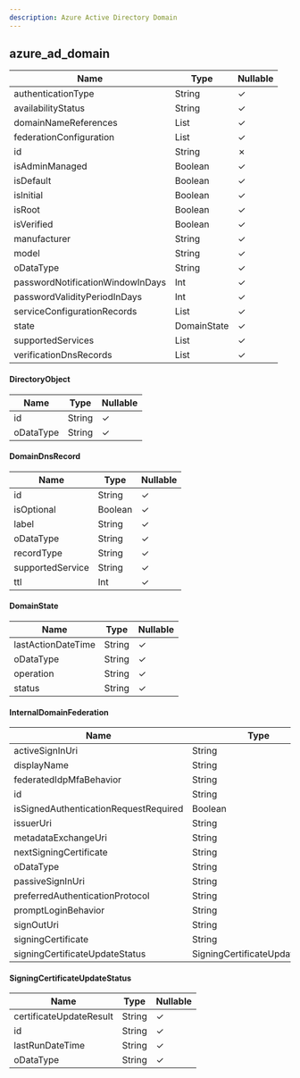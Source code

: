 ```yaml
---
description: Azure Active Directory Domain
---
```

azure_ad_domain
---------------

| **Name**                         | **Type**                       | **Nullable** |
| -------------------------------- | ------------------------------ | ------------ |
| authenticationType               | String                         | &check;      |
| availabilityStatus               | String                         | &check;      |
| domainNameReferences             | List<DirectoryObject>          | &check;      |
| federationConfiguration          | List<InternalDomainFederation> | &check;      |
| id                               | String                         | &cross;      |
| isAdminManaged                   | Boolean                        | &check;      |
| isDefault                        | Boolean                        | &check;      |
| isInitial                        | Boolean                        | &check;      |
| isRoot                           | Boolean                        | &check;      |
| isVerified                       | Boolean                        | &check;      |
| manufacturer                     | String                         | &check;      |
| model                            | String                         | &check;      |
| oDataType                        | String                         | &check;      |
| passwordNotificationWindowInDays | Int                            | &check;      |
| passwordValidityPeriodInDays     | Int                            | &check;      |
| serviceConfigurationRecords      | List<DomainDnsRecord>          | &check;      |
| state                            | DomainState                    | &check;      |
| supportedServices                | List<String>                   | &check;      |
| verificationDnsRecords           | List<DomainDnsRecord>          | &check;      |

#### DirectoryObject
| **Name**  | **Type** | **Nullable** |
| --------- | -------- | ------------ |
| id        | String   | &check;      |
| oDataType | String   | &check;      |

#### DomainDnsRecord
| **Name**         | **Type** | **Nullable** |
| ---------------- | -------- | ------------ |
| id               | String   | &check;      |
| isOptional       | Boolean  | &check;      |
| label            | String   | &check;      |
| oDataType        | String   | &check;      |
| recordType       | String   | &check;      |
| supportedService | String   | &check;      |
| ttl              | Int      | &check;      |

#### DomainState
| **Name**           | **Type** | **Nullable** |
| ------------------ | -------- | ------------ |
| lastActionDateTime | String   | &check;      |
| oDataType          | String   | &check;      |
| operation          | String   | &check;      |
| status             | String   | &check;      |

#### InternalDomainFederation
| **Name**                              | **Type**                       | **Nullable** |
| ------------------------------------- | ------------------------------ | ------------ |
| activeSignInUri                       | String                         | &check;      |
| displayName                           | String                         | &check;      |
| federatedIdpMfaBehavior               | String                         | &check;      |
| id                                    | String                         | &check;      |
| isSignedAuthenticationRequestRequired | Boolean                        | &check;      |
| issuerUri                             | String                         | &check;      |
| metadataExchangeUri                   | String                         | &check;      |
| nextSigningCertificate                | String                         | &check;      |
| oDataType                             | String                         | &check;      |
| passiveSignInUri                      | String                         | &check;      |
| preferredAuthenticationProtocol       | String                         | &check;      |
| promptLoginBehavior                   | String                         | &check;      |
| signOutUri                            | String                         | &check;      |
| signingCertificate                    | String                         | &check;      |
| signingCertificateUpdateStatus        | SigningCertificateUpdateStatus | &check;      |

#### SigningCertificateUpdateStatus
| **Name**                | **Type** | **Nullable** |
| ----------------------- | -------- | ------------ |
| certificateUpdateResult | String   | &check;      |
| id                      | String   | &check;      |
| lastRunDateTime         | String   | &check;      |
| oDataType               | String   | &check;      |
